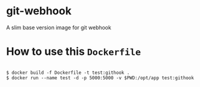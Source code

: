 # git-webhook

A slim base version image for git webhook

# How to use this `Dockerfile`

```shell

$ docker build -f Dockerfile -t test:githook .
$ docker run --name test -d -p 5000:5000 -v $PWD:/opt/app test:githook

```